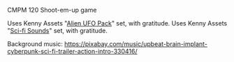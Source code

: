 CMPM 120 Shoot-em-up game

Uses Kenny Assets "[Alien UFO Pack](https://kenney.nl/assets/alien-ufo-pack)" set, with gratitude.
Uses Kenny Assets "[Sci-fi Sounds](https://kenney.nl/assets/sci-fi-sounds)" set, with gratitude.

Background music: https://pixabay.com/music/upbeat-brain-implant-cyberpunk-sci-fi-trailer-action-intro-330416/